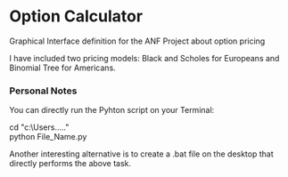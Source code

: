 # Option Calculator

Graphical Interface definition for the ANF Project about option pricing

I have included two pricing models: Black and Scholes for Europeans and Binomial Tree for Americans.

### Personal Notes

You can directly run the Pyhton script on your Terminal: 
  
cd "c:\Users\....."
<br>
python File_Name.py
  
Another interesting alternative is to create a .bat file on the desktop that directly performs the above task.
